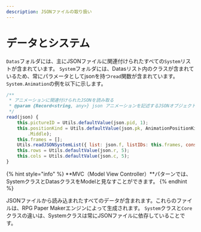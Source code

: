 ```yaml
---
description: JSONファイルの取り扱い
---
```


# データとシステム

`Datas`フォルダには、主にJSONファイルに関連付けられたすべての`System`リストが含まれています。 `System`フォルダには、Datasリスト内のクラスが含まれているため、常にパラメータとしてjsonを持つ`read`関数が含まれています。 `System.Animation`の例を以下に示します。

```javascript
/**
 * アニメーションに関連付けられたJSONを読み取る
 * @param {Record<string, any>} json アニメーションを記述するJSONオブジェクト
 */
read(json) {
    this.pictureID = Utils.defaultValue(json.pid, 1);
    this.positionKind = Utils.defaultValue(json.pk, AnimationPositionKind
        .Middle);
    this.frames = [];
    Utils.readJSONSystemList({ list: json.f, listIDs: this.frames, cons: AnimationFrame });
    this.rows = Utils.defaultValue(json.r, 5);
    this.cols = Utils.defaultValue(json.c, 5);
}
```

{% hint style="info" %}
**MVC（Model View Controller）**パターンでは、SystemクラスとDatasクラスをModelと見なすことができます。
{% endhint %}

JSONファイルから読み込まれたすべてのデータが含まれます。これらのファイルは、RPG Paper Makerエンジンによって生成されます。 `System`クラスと`Core`クラスの違いは、Systemクラスは常にJSONファイルに依存していることです。 
